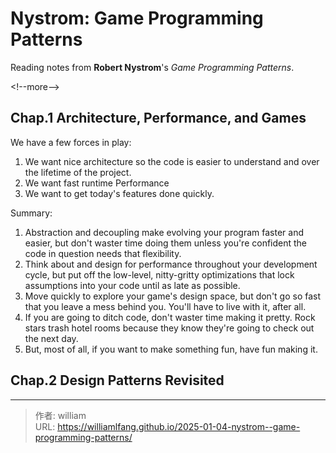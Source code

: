 # Nystrom: Game Programming Patterns


Reading notes from **Robert Nystrom**&#39;s *Game Programming Patterns*.

&lt;!--more--&gt;

## Chap.1 Architecture, Performance, and Games

We have a few forces in play:

1. We want nice architecture so the code is easier to understand and over the lifetime of the project.
2. We want fast runtime Performance
3. We want to get today&#39;s features done quickly.

Summary:
1. Abstraction and decoupling make evolving your program faster and easier, but don&#39;t waster time doing them unless you&#39;re confident the code in question needs that flexibility.
2. Think about and design for performance throughout your development cycle, but put off the low-level, nitty-gritty optimizations that lock assumptions into your code until as late as possible.
3. Move quickly to explore your game&#39;s design space, but don&#39;t go so fast that you leave a mess behind you. You&#39;ll have to live with it, after all.
4. If you are going to ditch code, don&#39;t waster time making it pretty. Rock stars trash hotel rooms because they know they&#39;re going to check out the next day.
5. But, most of all, if you want to make something fun, have fun making it.

## Chap.2 Design Patterns Revisited




---

> 作者: william  
> URL: https://williamlfang.github.io/2025-01-04-nystrom--game-programming-patterns/  

